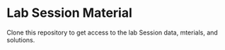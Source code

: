 # Lab Session Material

Clone this repository to get access to the lab Session data, mterials, and solutions.
